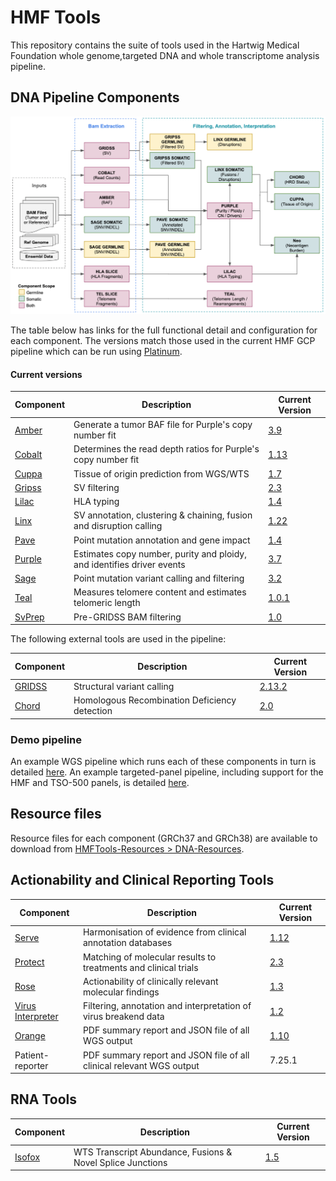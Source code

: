 # HMF Tools

This repository contains the suite of tools used in the Hartwig Medical Foundation whole genome,targeted DNA and whole transcriptome analysis pipeline.  

## DNA Pipeline Components

![HMF_Pipeline](./pipeline/hmf_tools_pipeline.png)

The table below has links for the full functional detail and configuration for each component. The versions match those used in the current HMF GCP pipeline which can be run using [Platinum](https://github.com/hartwigmedical/platinum).

#### Current versions
Component | Description                                                            | Current Version
---|------------------------------------------------------------------------|---
[Amber](./amber/README.md) | Generate a tumor BAF file for Purple's copy number fit                 | [3.9](https://github.com/hartwigmedical/hmftools/releases/tag/amber-v3.9)
[Cobalt](./cobalt/README.md) | Determines the read depth ratios for Purple's copy number fit          | [1.13](https://github.com/hartwigmedical/hmftools/releases/tag/cobalt-v1.13)
[Cuppa](./cuppa/README.md) | Tissue of origin prediction from WGS/WTS                               | [1.7](https://github.com/hartwigmedical/hmftools/releases/tag/cuppa-v1.7)
[Gripss](./gripss/README.md) | SV filtering                                                           | [2.3](https://github.com/hartwigmedical/hmftools/releases/tag/gripss-v2.3) 
[Lilac](./lilac/README.md) | HLA typing                                                             | [1.4](https://github.com/hartwigmedical/hmftools/releases/tag/lilac-v1.4)
[Linx](./linx/README.md) | SV annotation, clustering & chaining, fusion and disruption calling    | [1.22](https://github.com/hartwigmedical/hmftools/releases/tag/linx-v1.22)
[Pave](./pave/README.md) | Point mutation annotation and gene impact                              | [1.4](https://github.com/hartwigmedical/hmftools/releases/tag/pave-v1.4)
[Purple](./purple/README.md) | Estimates copy number, purity and ploidy, and identifies driver events | [3.7](https://github.com/hartwigmedical/hmftools/releases/tag/purple-v3.7)
[Sage](./sage/README.md) | Point mutation variant calling and filtering                           | [3.2](https://github.com/hartwigmedical/hmftools/releases/tag/sage-v3.2)
[Teal](./teal/README.md) | Measures telomere content and estimates telomeric length               | [1.0.1](https://github.com/hartwigmedical/hmftools/releases/tag/teal-v1.0.1)
[SvPrep](./sv-prep/README.md) | Pre-GRIDSS BAM filtering | [1.0](https://github.com/hartwigmedical/hmftools/releases/tag/sv-prep-v1.0)

The following external tools are used in the pipeline:

Component | Description | Current Version
---|---|---
[GRIDSS](https://github.com/PapenfussLab/gridss) | Structural variant calling | [2.13.2](https://github.com/PapenfussLab/gridss/releases/tag/v2.13.2)
[Chord](https://github.com/UMCUGenetics/CHORD) | Homologous Recombination Deficiency detection | [2.0](https://github.com/UMCUGenetics/CHORD/releases/tag/2.00)


### Demo pipeline
An example WGS pipeline which runs each of these components in turn is detailed [here](./pipeline/README_WGS.md).
An example targeted-panel pipeline, including support for the HMF and TSO-500 panels, is detailed [here](./pipeline/README_PANEL.md).

## Resource files
Resource files for each component (GRCh37 and GRCh38) are available to download from [HMFTools-Resources > DNA-Resources](https://resources.hartwigmedicalfoundation.nl/). 

## Actionability and Clinical Reporting Tools

Component | Description                                                          | Current Version
---|----------------------------------------------------------------------|---
[Serve](./serve/README.md) | Harmonisation of evidence from clinical annotation databases         | [1.12](https://github.com/hartwigmedical/hmftools/releases/tag/serve-v1.12) 
[Protect](./protect/README.md) | Matching of molecular results to treatments and clinical trials      | [2.3](https://github.com/hartwigmedical/hmftools/releases/tag/protect-v2.3)
[Rose](./rose/README.md) | Actionability of clinically relevant molecular findings              | [1.3](https://github.com/hartwigmedical/hmftools/releases/tag/rose-v1.3)
[Virus Interpreter](./virus-interpreter/README.md) | Filtering, annotation and interpretation of virus breakend data      | [1.2](https://github.com/hartwigmedical/hmftools/releases/tag/virus-interpreter-v1.2)
[Orange](./orange/README.md) | PDF summary report and JSON file of all WGS output                   | [1.10](https://github.com/hartwigmedical/hmftools/releases/tag/orange-v1.10)
Patient-reporter | PDF summary report and JSON file of all clinical relevant WGS output | 7.25.1

## RNA Tools

Component | Description | Current Version
---|---|---
[Isofox](./isofox/README.md) | WTS Transcript Abundance, Fusions & Novel Splice Junctions | [1.5](https://github.com/hartwigmedical/hmftools/releases/tag/isofox-v1.5)

